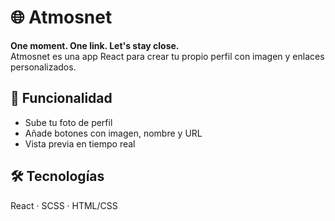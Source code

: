 # 🌐 Atmosnet

**One moment. One link. Let's stay close.**  
Atmosnet es una app React para crear tu propio perfil con imagen y enlaces personalizados.

## 🚀 Funcionalidad

- Sube tu foto de perfil
- Añade botones con imagen, nombre y URL
- Vista previa en tiempo real

## 🛠️ Tecnologías

React · SCSS · HTML/CSS


